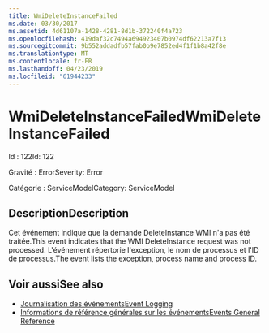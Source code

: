 ```yaml
---
title: WmiDeleteInstanceFailed
ms.date: 03/30/2017
ms.assetid: 4d61107a-1428-4281-8d1b-372240f4a723
ms.openlocfilehash: 419daf32c7494a694923407b0974df62213a7f13
ms.sourcegitcommit: 9b552addadfb57fab0b9e7852ed4f1f1b8a42f8e
ms.translationtype: MT
ms.contentlocale: fr-FR
ms.lasthandoff: 04/23/2019
ms.locfileid: "61944233"
---
```

# <a name="wmideleteinstancefailed"></a><span data-ttu-id="df316-102">WmiDeleteInstanceFailed</span><span class="sxs-lookup"><span data-stu-id="df316-102">WmiDeleteInstanceFailed</span></span>
<span data-ttu-id="df316-103">Id : 122</span><span class="sxs-lookup"><span data-stu-id="df316-103">Id: 122</span></span>  
  
 <span data-ttu-id="df316-104">Gravité : Error</span><span class="sxs-lookup"><span data-stu-id="df316-104">Severity: Error</span></span>  
  
 <span data-ttu-id="df316-105">Catégorie : ServiceModel</span><span class="sxs-lookup"><span data-stu-id="df316-105">Category: ServiceModel</span></span>  
  
## <a name="description"></a><span data-ttu-id="df316-106">Description</span><span class="sxs-lookup"><span data-stu-id="df316-106">Description</span></span>  
 <span data-ttu-id="df316-107">Cet événement indique que la demande DeleteInstance WMI n'a pas été traitée.</span><span class="sxs-lookup"><span data-stu-id="df316-107">This event indicates that the WMI DeleteInstance request was not processed.</span></span> <span data-ttu-id="df316-108">L'événement répertorie l'exception, le nom de processus et l'ID de processus.</span><span class="sxs-lookup"><span data-stu-id="df316-108">The event lists the exception, process name and process ID.</span></span>  
  
## <a name="see-also"></a><span data-ttu-id="df316-109">Voir aussi</span><span class="sxs-lookup"><span data-stu-id="df316-109">See also</span></span>

- [<span data-ttu-id="df316-110">Journalisation des événements</span><span class="sxs-lookup"><span data-stu-id="df316-110">Event Logging</span></span>](../../../../../docs/framework/wcf/diagnostics/event-logging/index.md)
- [<span data-ttu-id="df316-111">Informations de référence générales sur les événements</span><span class="sxs-lookup"><span data-stu-id="df316-111">Events General Reference</span></span>](../../../../../docs/framework/wcf/diagnostics/event-logging/events-general-reference.md)
